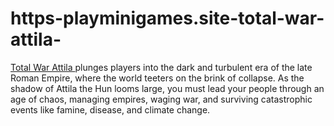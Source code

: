 # https-playminigames.site-total-war-attila-
[Total War Attila ](https://playminigames.site/total-war-attila/)plunges players into the dark and turbulent era of the late Roman Empire, where the world teeters on the brink of collapse. As the shadow of Attila the Hun looms large, you must lead your people through an age of chaos, managing empires, waging war, and surviving catastrophic events like famine, disease, and climate change.
